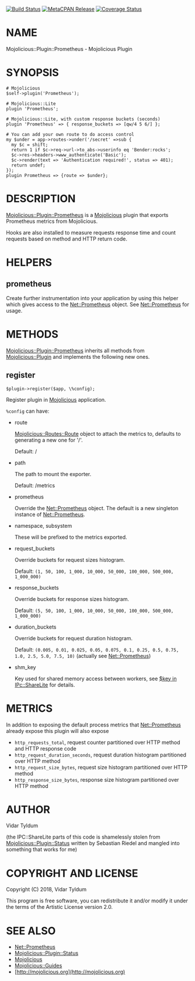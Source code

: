[![Build Status](https://travis-ci.org/tyldum/mojolicious-plugin-prometheus.svg?branch=master)](https://travis-ci.org/tyldum/mojolicious-plugin-prometheus) [![MetaCPAN Release](https://badge.fury.io/pl/Mojolicious-Plugin-Prometheus.svg)](https://metacpan.org/release/Mojolicious-Plugin-Prometheus) [![Coverage Status](http://codecov.io/github/tyldum/mojolicious-plugin-prometheus/coverage.svg?branch=master)](https://codecov.io/github/tyldum/mojolicious-plugin-prometheus?branch=master)
# NAME

Mojolicious::Plugin::Prometheus - Mojolicious Plugin

# SYNOPSIS

    # Mojolicious
    $self->plugin('Prometheus');

    # Mojolicious::Lite
    plugin 'Prometheus';

    # Mojolicious::Lite, with custom response buckets (seconds)
    plugin 'Prometheus' => { response_buckets => [qw/4 5 6/] };

    # You can add your own route to do access control
    my $under = app->routes->under('/secret' =>sub {
      my $c = shift;
      return 1 if $c->req->url->to_abs->userinfo eq 'Bender:rocks';
      $c->res->headers->www_authenticate('Basic');
      $c->render(text => 'Authentication required!', status => 401);
      return undef;
    });
    plugin Prometheus => {route => $under};

# DESCRIPTION

[Mojolicious::Plugin::Prometheus](https://metacpan.org/pod/Mojolicious%3A%3APlugin%3A%3APrometheus) is a [Mojolicious](https://metacpan.org/pod/Mojolicious) plugin that exports Prometheus metrics from Mojolicious.

Hooks are also installed to measure requests response time and count requests based on method and HTTP return code.

# HELPERS

## prometheus

Create further instrumentation into your application by using this helper which gives access to the [Net::Prometheus](https://metacpan.org/pod/Net%3A%3APrometheus) object.
See [Net::Prometheus](https://metacpan.org/pod/Net%3A%3APrometheus) for usage.

# METHODS

[Mojolicious::Plugin::Prometheus](https://metacpan.org/pod/Mojolicious%3A%3APlugin%3A%3APrometheus) inherits all methods from
[Mojolicious::Plugin](https://metacpan.org/pod/Mojolicious%3A%3APlugin) and implements the following new ones.

## register

    $plugin->register($app, \%config);

Register plugin in [Mojolicious](https://metacpan.org/pod/Mojolicious) application.

`%config` can have:

- route

    [Mojolicious::Routes::Route](https://metacpan.org/pod/Mojolicious%3A%3ARoutes%3A%3ARoute) object to attach the metrics to, defaults to generating a new one for '/'.

    Default: /

- path

    The path to mount the exporter.

    Default: /metrics

- prometheus

    Override the [Net::Prometheus](https://metacpan.org/pod/Net%3A%3APrometheus) object. The default is a new singleton instance of [Net::Prometheus](https://metacpan.org/pod/Net%3A%3APrometheus).

- namespace, subsystem

    These will be prefixed to the metrics exported.

- request\_buckets

    Override buckets for request sizes histogram.

    Default: `(1, 50, 100, 1_000, 10_000, 50_000, 100_000, 500_000, 1_000_000)`

- response\_buckets

    Override buckets for response sizes histogram.

    Default: `(5, 50, 100, 1_000, 10_000, 50_000, 100_000, 500_000, 1_000_000)`

- duration\_buckets

    Override buckets for request duration histogram.

    Default: `(0.005, 0.01, 0.025, 0.05, 0.075, 0.1, 0.25, 0.5, 0.75, 1.0, 2.5, 5.0, 7.5, 10)` (actually see [Net::Prometheus](https://metacpan.org/source/PEVANS/Net-Prometheus-0.05/lib/Net/Prometheus/Histogram.pm#L19))

- shm\_key

    Key used for shared memory access between workers, see [$key in IPc::ShareLite](https://metacpan.org/pod/IPC::ShareLite) for details.

# METRICS

In addition to exposing the default process metrics that [Net::Prometheus](https://metacpan.org/pod/Net%3A%3APrometheus) already expose
this plugin will also expose

- `http_requests_total`, request counter partitioned over HTTP method and HTTP response code
- `http_request_duration_seconds`, request duration histogram partitioned over HTTP method
- `http_request_size_bytes`, request size histogram partitioned over HTTP method
- `http_response_size_bytes`, response size histogram partitioned over HTTP method

# AUTHOR

Vidar Tyldum

(the IPC::ShareLite parts of this code is shamelessly stolen from [Mojolicious::Plugin::Status](https://metacpan.org/pod/Mojolicious%3A%3APlugin%3A%3AStatus) written by Sebastian Riedel and mangled into something that works for me)

# COPYRIGHT AND LICENSE

Copyright (C) 2018, Vidar Tyldum

This program is free software, you can redistribute it and/or modify it under
the terms of the Artistic License version 2.0.

# SEE ALSO

- [Net::Prometheus](https://metacpan.org/pod/Net%3A%3APrometheus)
- [Mojolicious::Plugin::Status](https://metacpan.org/pod/Mojolicious%3A%3APlugin%3A%3AStatus)
- [Mojolicious](https://metacpan.org/pod/Mojolicious)
- [Mojolicious::Guides](https://metacpan.org/pod/Mojolicious%3A%3AGuides)
- [http://mojolicious.org](http://mojolicious.org)
